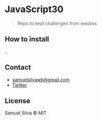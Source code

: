 # JavaScript30

> Repo to kept challenges from wesbos

## How to install

..

## Contact

- samuelsilvawb@gmail.com
- [Twitter](https://twitter.com/samuelsilvadev)

## License

Samuel Silva &copy; MIT
